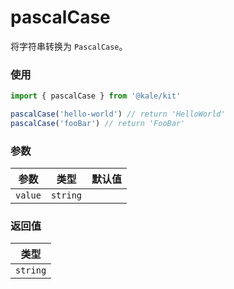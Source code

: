 # pascalCase

将字符串转换为 `PascalCase`。

### 使用

```ts
import { pascalCase } from '@kale/kit'

pascalCase('hello-world') // return 'HelloWorld'
pascalCase('fooBar') // return 'FooBar'
```

### 参数

| 参数    |   类型   | 默认值 |
| ------- | :------: | -----: |
| `value` | `string` |        |

### 返回值

|   类型   |
| :------: |
| `string` |
